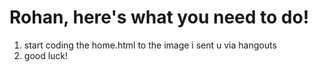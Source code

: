 # Rohan, here's what you need to do!
1. start coding the home.html to the image i sent u via hangouts
2. good luck!